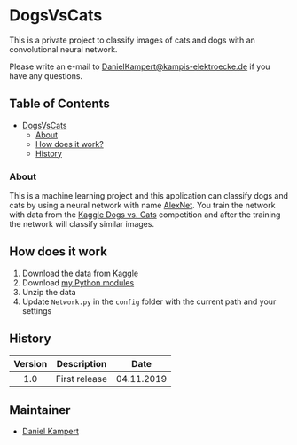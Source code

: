 # DogsVsCats

This is a private project to classify images of cats and dogs with an convolutional neural network.

Please write an e-mail to [DanielKampert@kampis-elektroecke.de](DanielKampert@kampis-elektroecke.de) if you have any questions.

## Table of Contents

- [DogsVsCats](#dogsvscats)
  - [About](#about)
  - [How does it work?](#how-does-it-work)
  - [History](#history)
 
### About

This is a machine learning project and this application can classify dogs and cats by using a neural network with name [AlexNet](https://en.wikipedia.org/wiki/AlexNet).
You train the network with data from the [Kaggle Dogs vs. Cats](https://www.kaggle.com/c/dogs-vs-cats) competition and after the training the network will classify similar images.

## How does it work

1) Download the data from [Kaggle](https://www.kaggle.com/c/dogs-vs-cats/data)
2) Download [my Python modules](https://gitlab.com/Kampi/Python)
2) Unzip the data
3) Update `Network.py` in the `config` folder with the current path and your settings

## History

| **Version**  | **Description**                            | **Date**   |
|:------------:|:------------------------------------------:|:----------:|
| 1.0          | First release                              | 04.11.2019 |

## Maintainer

- [Daniel Kampert](mailto:DanielKampert@kampis-elektroecke.de)
